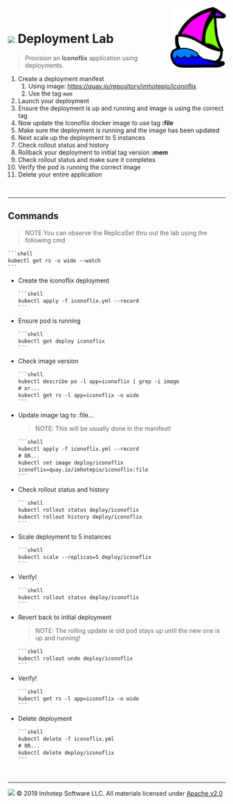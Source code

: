 <img src="../assets/k8sland.png" align="right" width="128" height="auto"/>

<br/>

# <img src="../assets/lab.png" width="32" height="auto"/> Deployment Lab

> Provision an **Iconoflix** application using deployments.

1. Create a deployment manifest
   1. Using image: https://quay.io/repository/imhotepio/iconoflix
   2. Use the tag `mem`
2. Launch your deployment
3. Ensure the deployment is up and running and image is using the correct tag
4. Now update the Iconoflix docker image to use tag **:file**
5. Make sure the deployment is running and the image has been updated
6. Next scale up the deployment to 5 instances
7. Check rollout status and history
8. Rollback your deployment to initial tag version **:mem**
9. Check rollout status and make sure it completes
10. Verify the pod is running the correct image
11. Delete your entire application

<br/>

---

## Commands

> NOTE You can observe the ReplicaSet thru out the lab using the following cmd

    ```shell
    kubectl get rs -o wide --watch
    ```

- Create the iconoflix deployment

      ```shell
      kubectl apply -f iconoflix.yml --record
      ```

- Ensure pod is running

      ```shell
      kubectl get deploy iconoflix
      ```

- Check image version

      ```shell
      kubectl describe po -l app=iconoflix | grep -i image
      # or...
      kubectl get rs -l app=iconoflix -o wide
      ```

- Update image tag to :file...

  > NOTE: This will be usually done in the manifest!

      ```shell
      kubectl apply -f iconoflix.yml --record
      # OR...
      kubectl set image deploy/iconoflix iconoflix=quay.io/imhotepio/iconoflix:file
      ```

- Check rollout status and history

      ```shell
      kubectl rollout status deploy/iconoflix
      kubectl rollout history deploy/iconoflix
      ```

- Scale deployment to 5 instances

      ```shell
      kubectl scale --replicas=5 deploy/iconoflix
      ```

- Verify!

      ```shell
      kubectl rollout status deploy/iconoflix
      ```

- Revert back to initial deployment

  > NOTE: The rolling update ie old pod stays up until the new one is up and running!

      ```shell
      kubectl rollout undo deploy/iconoflix
      ```

- Verify!

      ```shell
      kubectl get rs -l app=iconoflix -o wide
      ```

- Delete deployment

      ```shell
      kubectl delete -f iconoflix.yml
      # OR...
      kubectl delete deploy/iconoflix
      ```

<br/>

---
<img src="../assets/imhotep_logo.png" width="32" height="auto"/> © 2019 Imhotep Software LLC.
All materials licensed under [Apache v2.0](http://www.apache.org/licenses/LICENSE-2.0)